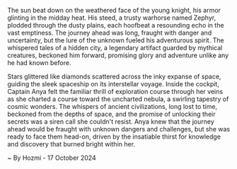 
The sun beat down on the weathered face of the young knight, his armor glinting in the midday heat. His steed, a trusty warhorse named Zephyr, plodded through the dusty plains, each hoofbeat a resounding echo in the vast emptiness. The journey ahead was long, fraught with danger and uncertainty, but the lure of the unknown fueled his adventurous spirit. The whispered tales of a hidden city, a legendary artifact guarded by mythical creatures, beckoned him forward, promising glory and adventure unlike any he had known before. 

Stars glittered like diamonds scattered across the inky expanse of space, guiding the sleek spaceship on its interstellar voyage. Inside the cockpit, Captain Anya felt the familiar thrill of exploration course through her veins as she charted a course toward the uncharted nebula, a swirling tapestry of cosmic wonders. The whispers of ancient civilizations, long lost to time, beckoned from the depths of space, and the promise of unlocking their secrets was a siren call she couldn't resist. Anya knew that the journey ahead would be fraught with unknown dangers and challenges, but she was ready to face them head-on, driven by the insatiable thirst for knowledge and discovery that burned bright within her. 

~ By Hozmi - 17 October 2024
